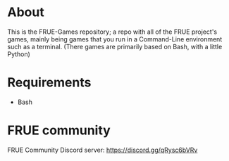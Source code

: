 # About
This is the FRUE-Games repository; a repo with all of the FRUE project's games, mainly being games that you run in a Command-Line environment such as a terminal.
(There games are primarily based on Bash, with a little Python)

# Requirements
- Bash

# FRUE community
FRUE Community Discord server: https://discord.gg/qRysc6bVRv
